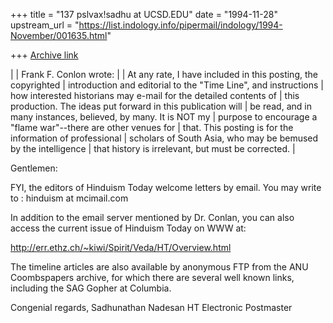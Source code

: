 +++
title = "137 pslvax!sadhu at UCSD.EDU"
date = "1994-11-28"
upstream_url = "https://list.indology.info/pipermail/indology/1994-November/001635.html"

+++
[Archive link](https://list.indology.info/pipermail/indology/1994-November/001635.html)

| 
| Frank F. Conlon wrote:
|
| At any rate, I have included in this posting, the copyrighted
| introduction and editorial to the "Time Line", and instructions
| how interested historians may e-mail for the detailed contents of
| this production.  The ideas put forward in this publication will
| be read, and in many instances, believed, by many.  It is NOT my
| purpose to encourage a "flame war"--there are other venues for
| that.  This posting is for the information of professional
| scholars of South Asia, who may be bemused by the intelligence
| that history is irrelevant, but must be corrected.
| 

Gentlemen:

FYI, the editors of Hinduism Today welcome letters by email.   You may
write to :
		hinduism at mcimail.com

In addition to the email server mentioned by Dr. Conlan, you can also
access the current issue of Hinduism Today on WWW at:

   http://err.ethz.ch/~kiwi/Spirit/Veda/HT/Overview.html

The timeline articles are also available by anonymous FTP from the ANU
Coombspapers archive, for which there are several well known links,
including the SAG Gopher at Columbia.

Congenial regards,
Sadhunathan Nadesan
HT Electronic Postmaster






